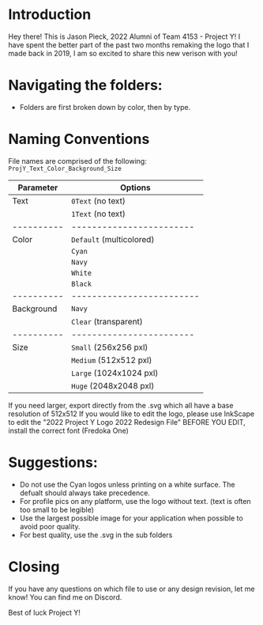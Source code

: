# Introduction
Hey there!
This is Jason Pieck, 2022 Alumni of Team 4153 - Project Y!
I have spent the better part of the past two months remaking the logo that I made back in 2019, I am so excited to share this new verison with you!

# Navigating the folders:
- Folders are first broken down by color, then by type.

# Naming Conventions
File names are comprised of the following:
`ProjY_Text_Color_Background_Size`

| Parameter  | Options                  |
| ---------- | ------------------------ |
| Text       | `0Text` (no text)        |
|            | `1Text` (no text)        |
| ---------- | ------------------------ |
| Color      | `Default` (multicolored) |
|            | `Cyan`                   |
|            | `Navy`                   |
|            | `White`                  |
|            | `Black`                  |
| ---------- |------------------------- |
| Background | `Navy`                   |
|            | `Clear` (transparent)    |
| ---------- | ------------------------ |
| Size       | `Small` (256x256 pxl)    |
|            | `Medium` (512x512 pxl)   |
|            | `Large` (1024x1024 pxl)  |
|            | `Huge` (2048x2048 pxl)   |

If you need larger, export directly from the .svg which all have a base resolution of 512x512
If you would like to edit the logo, please use InkScape to edit the "2022 Project Y Logo 2022 Redesign File"
BEFORE YOU EDIT, install the correct font (Fredoka One)

# Suggestions:
- Do not use the Cyan logos unless printing on a white surface. The defualt should always take precedence. 
- For profile pics on any platform, use the logo without text. (text is often too small to be legible)
- Use the largest possible image for your application when possible to avoid poor quality.
- For best quality, use the .svg in the sub folders

# Closing
If you have any questions on which file to use or any design revision, let me know! You can find me on Discord.

Best of luck Project Y!